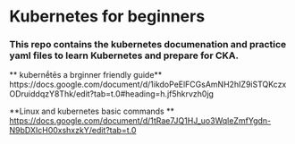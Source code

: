 # Kubernetes for beginners
<H3> 
This repo contains the kubernetes documenation and practice yaml files to learn Kubernetes and prepare for CKA.
</H3>
**
kubernḗtēs a brginner friendly guide**
https://docs.google.com/document/d/1ikdoPeElFCGsAmNH2hIZ9iSTQKczxODruiddqzY8Thk/edit?tab=t.0#heading=h.jf5hkrvzh0jg

**Linux and kubernetes basic commands **
https://docs.google.com/document/d/1tRae7JQ1HJ_uo3WqleZmfYgdn-N9bDXIcH00xshxzkY/edit?tab=t.0
